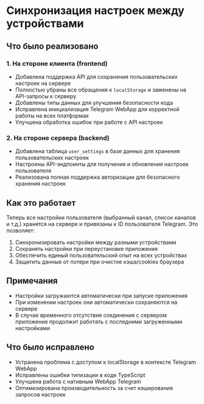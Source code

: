 # Синхронизация настроек между устройствами

## Что было реализовано

### 1. На стороне клиента (frontend)

- Добавлена поддержка API для сохранения пользовательских настроек на сервере
- Полностью убраны все обращения к `localStorage` и заменены на API-запросы к серверу
- Добавлены типы данных для улучшения безопасности кода
- Исправлена инициализация Telegram WebApp для корректной работы на всех платформах
- Улучшена обработка ошибок при работе с API настроек

### 2. На стороне сервера (backend)

- Добавлена таблица `user_settings` в базе данных для хранения пользовательских настроек
- Настроены API-эндпоинты для получения и обновления настроек пользователя
- Реализована полная поддержка авторизации для безопасного хранения настроек

## Как это работает

Теперь все настройки пользователя (выбранный канал, список каналов и т.д.) хранятся на сервере и привязаны к ID пользователя Telegram. Это позволяет:

1. Синхронизировать настройки между разными устройствами
2. Сохранять настройки при переустановке приложения
3. Обеспечить единый пользовательский опыт на всех устройствах
4. Защитить данные от потери при очистке кэша/cookies браузера

## Примечания

- Настройки загружаются автоматически при запуске приложения
- При изменении настроек они автоматически сохраняются на сервере
- В случае временного отсутствия соединения с сервером приложение продолжит работать с последними загруженными настройками

## Что было исправлено

- Устранена проблема с доступом к localStorage в контексте Telegram WebApp
- Исправлены ошибки типизации в коде TypeScript
- Улучшена работа с нативным WebApp Telegram
- Оптимизирована производительность за счет кэширования запросов настроек 